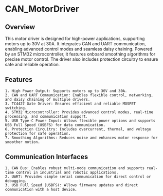 # CAN_MotorDriver
## Overview

This motor driver is designed for high-power applications, supporting motors up to 30V at 30A. It integrates CAN and UART communication, enabling advanced control modes and seamless daisy chaining. Powered by an STM32 microcontroller, it features onboard smoothing algorithms for precise motor control. The driver also includes protection circuitry to ensure safe and reliable operation.
## Features

    1. High Power Output: Supports motors up to 30V and 30A.
    2. CAN and UART Communication: Enables flexible control, networking, and daisy chaining of multiple drivers.
    3. TC4427 Gate Driver: Ensures efficient and reliable MOSFET switching.
    4. STM32 Microcontroller: Provides advanced control modes, real-time processing, and communication support.
    5. USB Type-C Power Input: Allows flexible power options and supports USB Full Speed (USBFS) for data communication.
    6. Protection Circuitry: Includes overcurrent, thermal, and voltage protection for safe operation.
    7. Smoothing Algorithms: Reduces noise and enhances motor response for smoother motion.

## Communication Interfaces

    1. CAN Bus: Enables robust multi-node communication and supports real-time control in industrial and robotic applications.
    2. UART: Provides simple serial communication for direct control or debugging.
    3. USB Full Speed (USBFS): Allows firmware updates and direct communication with a host device.
